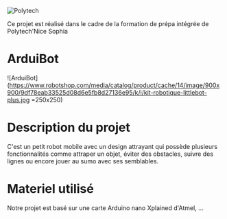 ![Polytech](http://www.polytechnice.fr/jahia/jsp/jahia/templates/inc/img/polytech_nice-sophia.png)

Ce projet est réalisé dans le cadre de la formation de prépa intégrée de Polytech'Nice Sophia

# ArduiBot

![ArduiBot](https://www.robotshop.com/media/catalog/product/cache/14/image/900x900/9df78eab33525d08d6e5fb8d27136e95/k/i/kit-robotique-littlebot-plus.jpg =250x250)



# Description du projet

C'est un petit robot mobile avec un design attrayant qui possède plusieurs fonctionnalités comme attraper un objet, éviter des obstacles, suivre des lignes ou encore jouer au sumo avec ses semblables.

# Materiel utilisé

Notre projet est basé sur une carte Arduino nano Xplained d'Atmel, ...
